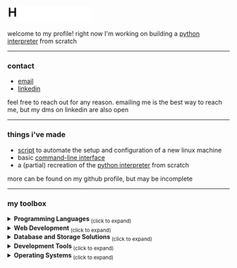 <picture>
  <source media="(prefers-color-scheme: dark)" srcset="./assets/hello-dark.gif" width="192" height="36">
  <img alt="Hello!" src="./assets/hello-light.gif" width="192" height="36">
</picture>

welcome to my profile! right now I'm working on building a [python interpreter](https://github.com/cole-sullivan/python-interpreter "cole-sullivan/python-interpreter") from scratch

---

<h3> contact </h3>

  * [email](mailto:contact@colesullivan.us "contact@colesullivan.us")
  * [linkedin](https://www.linkedin.com/in/sullivan-cole "in/sullivan-cole")

feel free to reach out for any reason. emailing me is the best way to reach me, but my dms on linkedin are also open

---

<h3> things i've made </h3>

  * [script](https://github.com/cole-sullivan/distro-install "cole-sullivan/distro-install") to automate the setup and configuration of a new linux machine
  * basic [command-line interface](https://github.com/cole-sullivan/shell-interface "cole-sullivan/shell-interface")
  * a (partial) recreation of the [python interpreter](https://github.com/cole-sullivan/python-interpreter "cole-sullivan/python-interpreter") from scratch

more can be found on my github profile, but may be incomplete

---

<h3> my toolbox </h3>

<details>
  <summary><strong> Programming Languages </strong> <sub> (click to expand) </sub></summary>
  <br>
  
  > [![C](https://img.shields.io/badge/C-00599C?logo=c&logoColor=white)](#)
  > [![C++](https://img.shields.io/badge/C++-%2300599C.svg?logo=c%2B%2B&logoColor=white)](#)
  > [![Python](https://img.shields.io/badge/Python-3776AB?logo=python&logoColor=fff)](#)
  > [![Ruby](https://img.shields.io/badge/Ruby-%23CC342D.svg?&logo=ruby&logoColor=white)](#)
  > [![Rust](https://img.shields.io/badge/Rust-%23000000.svg?e&logo=rust&logoColor=white)](#)
  > [![Bash](https://img.shields.io/badge/Bash-4EAA25?logo=gnubash&logoColor=fff)](#)
</details>

<details>
  <summary><strong> Web Development </strong> <sub> (click to expand) </sub></summary>
  <br>
  
  > [![HTML](https://img.shields.io/badge/HTML-%23E34F26.svg?logo=html5&logoColor=white)](#)
  > [![CSS](https://img.shields.io/badge/CSS-1572B6?logo=css3&logoColor=fff)](#)
  > [![JavaScript](https://img.shields.io/badge/JavaScript-F7DF1E?logo=javascript&logoColor=000)](#)
  > [![Rails](https://img.shields.io/badge/Rails-%23CC0000.svg?logo=ruby-on-rails&logoColor=white)](#)
  > [![Shopify](https://img.shields.io/badge/Shopify-7AB55C?logo=shopify&logoColor=fff)](#)
</details>

<details>
  <summary><strong> Database and Storage Solutions </strong> <sub> (click to expand) </sub></summary>
  <br>
  
  > [![MySQL](https://img.shields.io/badge/MySQL-4479A1?logo=mysql&logoColor=fff)](#)
  > [![Postgres](https://img.shields.io/badge/Postgres-%23316192.svg?logo=postgresql&logoColor=white)](#)
  > [![MongoDB](https://img.shields.io/badge/MongoDB-%234ea94b.svg?logo=mongodb&logoColor=white)](#)
  > [![AWS S3](https://img.shields.io/badge/AWS_S3-%23FF9900.svg?logo=amazon-web-services&logoColor=white)](#)
</details>

<details>
  <summary><strong> Development Tools </strong> <sub> (click to expand) </sub></summary>
  <br>
  
  > [![Git](https://img.shields.io/badge/Git-F05032?logo=git&logoColor=fff)](#)
  > [![GitHub](https://img.shields.io/badge/GitHub-%23121011.svg?logo=github&logoColor=white)](#)
  > [![Docker](https://img.shields.io/badge/Docker-2496ED?logo=docker&logoColor=fff)](#)
</details>

<details>
  <summary><strong> Operating Systems </strong> <sub> (click to expand) </sub></summary>
  <br>
  
  > [![Windows](https://custom-icon-badges.demolab.com/badge/Windows-0078D6?logo=windows11&logoColor=white)](#)
  > [![macOS](https://img.shields.io/badge/macOS-000000?logo=apple&logoColor=F0F0F0)](#)
  > [![Arch Linux](https://img.shields.io/badge/Arch%20Linux-1793D1?logo=arch-linux&logoColor=fff)](#)
  > [![Ubuntu](https://img.shields.io/badge/Ubuntu-E95420?logo=ubuntu&logoColor=white)](#)
  > [![Fedora](https://img.shields.io/badge/Fedora-51A2DA?logo=fedora&logoColor=fff)](#)
</details>
